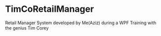 # TimCoRetailManager
Retail Manager System developed by Me(Aziz) during a WPF Training with the genius Tim Corey
